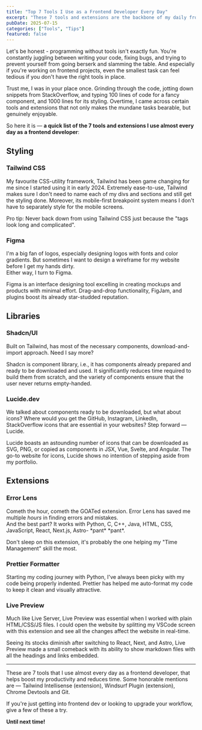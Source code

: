 ```yaml
---
title: "Top 7 Tools I Use as a Frontend Developer Every Day"
excerpt: "These 7 tools and extensions are the backbone of my daily frontend development process — and might just become yours too."
pubDate: 2025-07-15
categories: ["Tools", "Tips"]
featured: false
---
```


Let's be honest - programming without tools isn't exactly fun. You're constantly juggling between writing your code, fixing bugs, and trying to prevent yourself from going berserk and slamming the table. And especially if you're working on frontend projects, even the smallest task can feel tedious if you don't have the right tools in place.

Trust me, I was in your place once. Grinding through the code, jotting down snippets from StackOverflow, and typing 100 lines of code for a fancy component, and 1000 lines for its styling. Overtime, I came across certain tools and extensions that not only makes the mundane tasks bearable, but genuinely enjoyable.

So here it is — **a quick list of the 7 tools and extensions I use almost every day as a frontend developer**:

## Styling

### Tailwind CSS
My favourite CSS-utility framework, Tailwind has been game changing for me since I started using it in early 2024. Extremely ease-to-use, Tailwind makes sure I don't need to name each of my divs and sections and still get the styling done. Moreover, its mobile-first breakpoint system means I don't have to separately style for the mobile screens.

Pro tip: Never back down from using Tailwind CSS just because the "tags look long and complicated".

### Figma
I'm a big fan of logos, especially designing logos with fonts and color gradients. But sometimes I want to design a wireframe for my website before I get my hands dirty.  
Either way, I turn to Figma.

Figma is an interface designing tool excelling in creating mockups and products with minimal effort. Drag-and-drop functionality, FigJam, and plugins boost its already star-studded reputation.

## Libraries

### Shadcn/UI
Built on Tailwind, has most of the necessary components, download-and-import approach. Need I say more?

Shadcn is component library, i.e., it has components already prepared and ready to be downloaded and used. It significantly reduces time required to build them from scratch, and the variety of components ensure that the user never returns empty-handed.

### Lucide.dev
We talked about components ready to be downloaded, but what about icons? Where would you get the GitHub, Instagram, LinkedIn, StackOverflow icons that are essential in your websites? Step forward — Lucide.

Lucide boasts an astounding number of icons that can be downloaded as SVG, PNG, or copied as components in JSX, Vue, Svelte, and Angular. The go-to website for icons, Lucide shows no intention of stepping aside from my portfolio.

## Extensions

### Error Lens
Cometh the hour, cometh the GOATed extension. Error Lens has saved me multiple *hours* in finding errors and mistakes.  
And the best part? It works with Python, C, C++, Java, HTML, CSS, JavaScript, React, Next.js, Astro- \*pant* \*pant*.

Don't sleep on this extension, it's probably the one helping my "Time Management" skill the most.

### Prettier Formatter
Starting my coding journey with Python, I've always been picky with my code being properly indented. Prettier has helped me auto-format my code to keep it clean and visually attractive.

### Live Preview
Much like Live Server, Live Preview was essential when I worked with plain HTML/CSS/JS files. I could open the website by splitting my VSCode screen with this extension and see all the changes affect the website in real-time.

Seeing its stocks diminish after switching to React, Next, and Astro, Live Preview made a small comeback with its ability to show markdown files with all the headings and links embedded.

---

These are 7 tools that I use almost every day as a frontend developer, that helps boost my productivity and reduces time. Some honorable mentions are — Tailwind Intellisense (extension), Windsurf Plugin (extension), Chrome Devtools and Git.

If you're just getting into frontend dev or looking to upgrade your workflow, give a few of these a try.

**Until next time!**